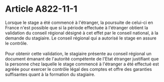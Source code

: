 # Article A822-11-1

<div align='left'>Lorsque  le stage a été commencé à l'étranger, la poursuite de celui-ci en  France n'est possible que si la période effectuée à l'étranger obtient  la validation du conseil régional désigné à cet effet par le conseil  national, à la demande du stagiaire. Le conseil régional qui a autorisé  le stage en assure le contrôle.<br/><br/></div><div align='left'></div><div align='left'>Pour obtenir cette validation, le stagiaire  présente au conseil régional un document émanant de l'autorité  compétente de l'Etat étranger justifiant que la personne chez laquelle  le stage commencé à l'étranger a été effectué est agréée pour exercer le  contrôle légal des comptes et offre des garanties suffisantes quant à  la formation du stagiaire.</div>